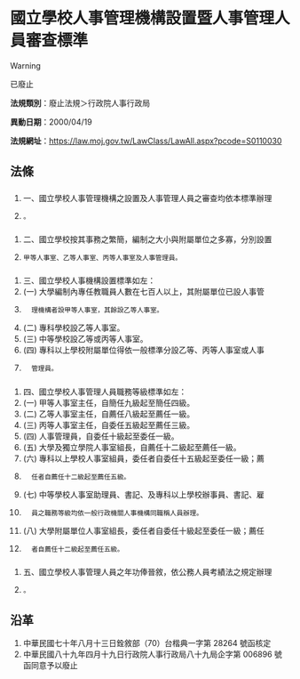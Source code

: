 # 國立學校人事管理機構設置暨人事管理人員審查標準


> [!WARNING]
> 已廢止


**法規類別**：廢止法規＞行政院人事行政局

**異動日期**：2000/04/19  

**法規網址**：https://law.moj.gov.tw/LawClass/LawAll.aspx?pcode=S0110030



## 法條
##### 
1. 一、國立學校人事管理機構之設置及人事管理人員之審查均依本標準辦理
1.     。

##### 
1. 二、國立學校按其事務之繁簡，編制之大小與附屬單位之多寡，分別設置
1.     甲等人事室、乙等人事室、丙等人事室及人事管理員。

##### 
1. 三、國立學校人事機構設置標準如左：
1.  (一) 大學編制內專任教職員人數在七百人以上，其附屬單位已設人事管
1.       理機構者設甲等人事室，其餘設乙等人事室。
1.  (二) 專科學校設乙等人事室。
1.  (三) 中等學校設乙等或丙等人事室。
1.  (四) 專科以上學校附屬單位得依一般標準分設乙等、丙等人事室或人事
1.       管理員。

##### 
1. 四、國立學校人事管理人員職務等級標準如左：
1.  (一) 甲等人事室主任，自簡任九級起至簡任四級。
1.  (二) 乙等人事室主任，自薦任八級起至薦任一級。
1.  (三) 丙等人事室主任，自委任五級起至薦任三級。
1.  (四) 人事管理員，自委任十級起至委任一級。
1.  (五) 大學及獨立學院人事室組長，自薦任十二級起至薦任一級。
1.  (六) 專科以上學校人事室組員，委任者自委任十五級起至委任一級；薦
1.       任者自薦任十二級起至薦任五級。
1.  (七) 中等學校人事室助理員、書記、及專科以上學校辦事員、書記、雇
1.       員之職務等級均依一般行政機關人事機構同職稱人員辦理。
1.  (八) 大學附屬單位人事室組長，委任者自委任十級起至委任一級；薦任
1.       者自薦任十二級起至薦任五級。

##### 
1. 五、國立學校人事管理人員之年功俸晉敘，依公務人員考績法之規定辦理
1.     。

## 沿革
1. 中華民國七十年八月十三日銓敘部（70）台楷典一字第 28264  號函核定
1. 中華民國八十九年四月十九日行政院人事行政局八十九局企字第 006896 號函同意予以廢止
